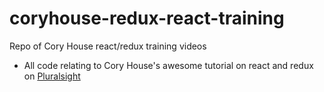 # coryhouse-redux-react-training
Repo of Cory House react/redux training videos
* All code relating to Cory House's awesome tutorial on react and redux on [Pluralsight](https://app.pluralsight.com/library/courses/react-redux-react-router-es6/table-of-contents)
